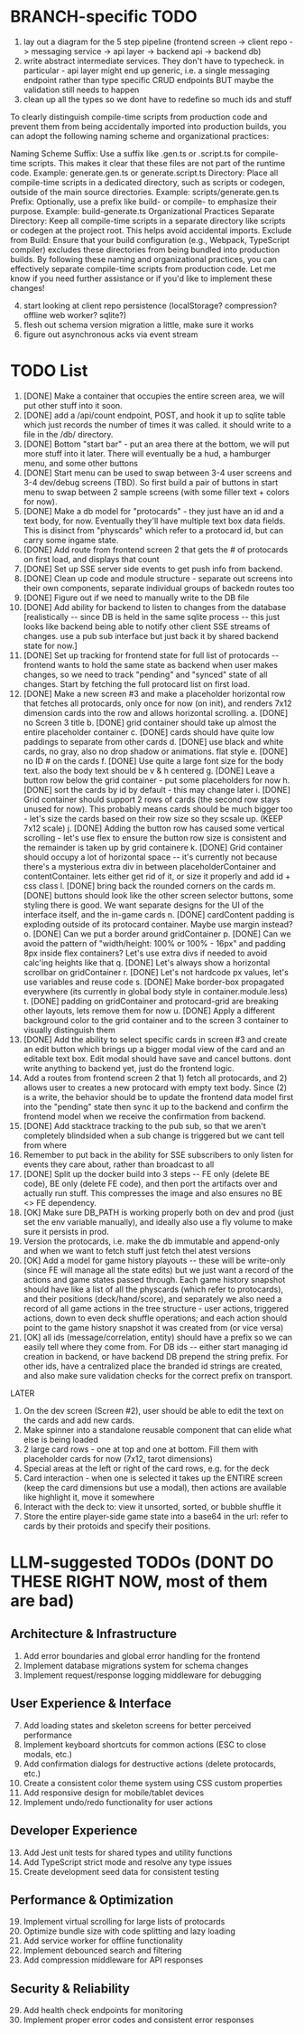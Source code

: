 # BRANCH-specific TODO

1. lay out a diagram for the 5 step pipeline (frontend screen -> client repo -> messaging service -> api layer -> backend api -> backend db)
2. write abstract intermediate services. They don't have to typecheck. in particular - api layer might end up generic, i.e. a single messaging endpoint rather than type specific CRUD endpoints BUT maybe the validation still needs to happen
3. clean up all the types so we dont have to redefine so much ids and stuff

To clearly distinguish compile-time scripts from production code and prevent them from being accidentally imported into production builds, you can adopt the following naming scheme and organizational practices:

Naming Scheme
Suffix: Use a suffix like .gen.ts or .script.ts for compile-time scripts. This makes it clear that these files are not part of the runtime code.
Example: generate.gen.ts or generate.script.ts
Directory: Place all compile-time scripts in a dedicated directory, such as scripts or codegen, outside of the main source directories.
Example: scripts/generate.gen.ts
Prefix: Optionally, use a prefix like build- or compile- to emphasize their purpose.
Example: build-generate.ts
Organizational Practices
Separate Directory: Keep all compile-time scripts in a separate directory like scripts or codegen at the project root. This helps avoid accidental imports.
Exclude from Build: Ensure that your build configuration (e.g., Webpack, TypeScript compiler) excludes these directories from being bundled into production builds.
By following these naming and organizational practices, you can effectively separate compile-time scripts from production code. Let me know if you need further assistance or if you'd like to implement these changes!



4. start looking at client repo persistence (localStorage? compression? offline web worker? sqlite?)
5. flesh out schema version migration a little, make sure it works
6. figure out asynchronous acks via event stream


# TODO List

1. [DONE] Make a container that occupies the entire screen area, we will put other stuff into it soon.
2. [DONE] add a /api/count endpoint, POST, and hook it up to sqlite table which just records the number of times it was called. it should write to a file in the /db/ directory.
3. [DONE] Bottom "start bar" - put an area there at the bottom, we will put more stuff into it later. There will eventually be a hud, a hamburger menu, and some other buttons
4. [DONE] Start menu can be used to swap between 3-4 user screens and 3-4 dev/debug screens (TBD). So first build a pair of buttons in start menu to swap between 2 sample screens (with some filler text + colors for now).
5. [DONE] Make a db model for "protocards" - they just have an id and a text body, for now. Eventually they'll have multiple text box data fields. This is disinct from "physcards" which refer to a protocard id, but can carry some ingame state.
6. [DONE] Add route from frontend screen 2 that gets the # of protocards on first load, and displays that count
7. [DONE] Set up SSE server side events to get push info from backend.
8. [DONE] Clean up code and module structure - separate out screens into their own components, separate individual groups of backedn routes too
9. [DONE] Figure out if we need to manually write to the DB file
10. [DONE] Add ability for backend to listen to changes from the database [realistically -- since DB is held in the same sqlite process -- this just looks like backend being able to notify other client SSE streams of changes. use a pub sub interface but just back it by shared backend state for now.]
11. [DONE] Set up tracking for frontend state for full list of protocards -- frontend wants to hold the same state as backend when user makes changes, so we need to track "pending" and "synced" state of all changes. Start by fetching the full protocard list on first load.
12. [DONE] Make a new screen #3 and make a placeholder horizontal row that fetches all protocards, only once for now (on init), and renders 7x12 dimension cards into the row and allows horizontal scrolling.
    a. [DONE] no Screen 3 title
    b. [DONE] grid container should take up almost the entire placeholder container
    c. [DONE] cards should have quite low paddings to separate from other cards
    d. [DONE] use black and white cards, no gray, also no drop shadow or animations. flat style
    e. [DONE] no ID # on the cards
    f. [DONE] Use quite a large font size for the body text. also the body text should be v & h centered
    g. [DONE] Leave a button row below the grid container - put some placeholders for now
    h. [DONE] sort the cards by id by default - this may change later
    i. [DONE] Grid container should support 2 rows of cards (the second row stays unused for now). This probably means cards should be much bigger too - let's size the cards based on their row size so they scsale up. (KEEP 7x12 scale)
    j. [DONE] Adding the button row has caused some vertical scrolling - let's use flex to ensure the button row size is consistent and the remainder is taken up by grid containere
    k. [DONE] Grid container should occupy a lot of horizontal space -- it's currently not because there's a mysterious extra div in between placeholderContainer and contentContainer. lets either get rid of it, or size it properly and add id + css class
    l. [DONE] bring back the rounded corners on the cards
    m. [DONE] buttons should look like the other screen selector buttons, some styling there is good. We want separate designs for the UI of the interface itself, and the in-game cards
    n. [DONE] cardContent padding is exploding outside of its protocard container. Maybe use margin instead?
    o. [DONE] Can we put a border around gridContainer
    p. [DONE] Can we avoid the pattern of "width/height: 100% or 100% - 16px" and padding 8px inside flex containers? Let's use extra divs if needed to avoid calc'ing heights like that
    q. [DONE] Let's always show a horizontal scrollbar on gridContainer
    r. [DONE] Let's not hardcode px values, let's use variables and reuse code
    s. [DONE] Make border-box propagated everywhere (its currently in global body style in container.module.less)
    t. [DONE] padding on gridContainer and protocard-grid are breaking other layouts, lets remove them for now
    u. [DONE] Apply a different background color to the grid container and to the screen 3 container to visually distinguish them
13. [DONE] Add the ability to select specific cards in screen #3 and create an edit button which brings up a bigger modal view of the card and an editable text box. Edit modal should have save and cancel buttons. dont write anything to backend yet, just do the frontend logic.
14. Add a routes from frontend screen 2 that 1) fetch all protocards, and 2) allows user to creates a new protocard with empty text body. Since (2) is a write, the behavior should be to update the frontend data model first into the "pending" state then sync it up to the backend and confirm the frontend model when we receive the confirmation from backend.
15. [DONE] Add stacktrace tracking to the pub sub, so that we aren't completely blindsided when a sub change is triggered but we cant tell from where
16. Remember to put back in the ability for SSE subscribers to only listen for events they care about, rather than broadcast to all
17. [DONE] Split up the docker build into 3 steps -- FE only (delete BE code), BE only (delete FE code), and then port the artifacts over and actually run stuff. This compresses the image and also ensures no BE <> FE dependency.
18. [OK] Make sure DB_PATH is working properly both on dev and prod (just set the env variable manually), and ideally also use a fly volume to make sure it persists in prod.
19. Version the protocards, i.e. make the db immutable and append-only and when we want to fetch stuff just fetch thel atest versions
20. [OK] Add a model for game history playouts -- these will be write-only (since FE will manage all the state edits) but we just want a record of the actions and game states passed through. Each game history snapshot should have like a list of all the physcards (which refer to protocards), and their positions (deck/hand/score), and separately we also need a record of all game actions in the tree structure - user actions, triggered actions, down to even deck shuffle operations; and each action should point to the game history snapshot it was created from (or vice versa)
21. [OK] all ids (message/correlation, entity) should have a prefix so we can easily tell where they come from. For DB ids -- either start managing id creation in backend, or have backend DB prepend the string prefix. For other ids, have a centralized place the branded id strings are created, and also make sure validation checks for the correct prefix on transport.

LATER

1. On the dev screen (Screen #2), user should be able to edit the text on the cards and add new cards.
2. Make spinner into a standalone reusable component that can elide what else is being loaded
3. 2 large card rows - one at top and one at bottom. Fill them with placeholder cards for now (7x12, tarot dimensions)
4. Special areas at the left or right of the card rows, e.g. for the deck
5. Card interaction - when one is selected it takes up the ENTIRE screen (keep the card dimensions but use a modal), then actions are available like highlight it, move it somewhere
6. Interact with the deck to: view it unsorted, sorted, or bubble shuffle it
7. Store the entire player-side game state into a base64 in the url: refer to cards by their protoids and specify their positions.

# LLM-suggested TODOs (DONT DO THESE RIGHT NOW, most of them are bad)

## Architecture & Infrastructure

1. Add error boundaries and global error handling for the frontend
2. Implement database migrations system for schema changes
3. Implement request/response logging middleware for debugging

## User Experience & Interface

7. Add loading states and skeleton screens for better perceived performance
8. Implement keyboard shortcuts for common actions (ESC to close modals, etc.)
9. Add confirmation dialogs for destructive actions (delete protocards, etc.)
10. Create a consistent color theme system using CSS custom properties
11. Add responsive design for mobile/tablet devices
12. Implement undo/redo functionality for user actions

## Developer Experience

13. Add Jest unit tests for shared types and utility functions
14. Add TypeScript strict mode and resolve any type issues
15. Create development seed data for consistent testing

## Performance & Optimization

19. Implement virtual scrolling for large lists of protocards
20. Optimize bundle size with code splitting and lazy loading
21. Add service worker for offline functionality
22. Implement debounced search and filtering
23. Add compression middleware for API responses

## Security & Reliability

29. Add health check endpoints for monitoring
30. Implement proper error codes and consistent error responses
